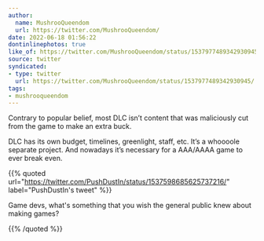 ```yaml
---
author:
  name: MushrooQueendom
  url: https://twitter.com/MushrooQueendom/
date: 2022-06-18 01:56:22
dontinlinephotos: true
like_of: https://twitter.com/MushrooQueendom/status/1537977489342930945/
source: twitter
syndicated:
- type: twitter
  url: https://twitter.com/MushrooQueendom/status/1537977489342930945/
tags:
- mushrooqueendom
---
```


Contrary to popular belief, most DLC isn’t content that was maliciously cut from the game to make an extra buck. 



DLC has its own budget, timelines, greenlight, staff, etc. It’s a whoooole separate project. And nowadays it’s necessary for a AAA/AAAA game to ever break even. 

{{% quoted url="https://twitter.com/PushDustIn/status/1537598685625737216/" label="PushDustIn's tweet" %}}

Game devs, what's something that you wish the general public knew about making games?

{{% /quoted %}}